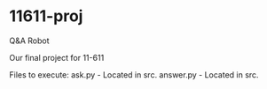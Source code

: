 11611-proj
==========

Q&A Robot

Our final project for 11-611

Files to execute:
ask.py - Located in src.
answer.py - Located in src.
